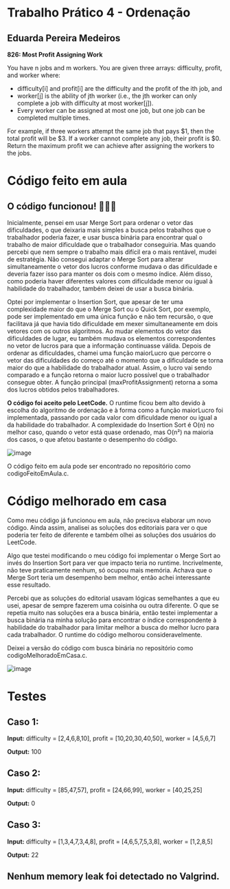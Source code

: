 # Trabalho Prático 4 - Ordenação
## Eduarda Pereira Medeiros

**826: Most Profit Assigning Work**

You have n jobs and m workers. You are given three arrays: difficulty, profit, and worker where:

* difficulty[i] and profit[i] are the difficulty and the profit of the ith job, and
* worker[j] is the ability of jth worker (i.e., the jth worker can only complete a job with difficulty at most worker[j]).
* Every worker can be assigned at most one job, but one job can be completed multiple times.

For example, if three workers attempt the same job that pays $1, then the total profit will be $3. If a worker cannot complete any job, their profit is $0.
Return the maximum profit we can achieve after assigning the workers to the jobs.

# Código feito em aula
## O código funcionou! 🎉🎉🎉

Inicialmente, pensei em usar Merge Sort para ordenar o vetor das dificuldades, o que deixaria mais simples a busca pelos trabalhos que o trabalhador poderia fazer, e usar busca binária para encontrar qual o trabalho de maior dificuldade que o trabalhador conseguiria. Mas quando percebi que nem sempre o trabalho mais difícil era o mais rentável, mudei de estratégia. Não consegui adaptar o Merge Sort para alterar simultaneamente o vetor dos lucros conforme mudava o das dificuldade e deveria fazer isso para manter os dois com o mesmo índice. Além disso, como poderia haver diferentes valores com dificuldade menor ou igual à habilidade do trabalhador, também deixei de usar a busca binária.

Optei por implementar o Insertion Sort, que apesar de ter uma complexidade maior do que o Merge Sort ou o Quick Sort, por exemplo, pode ser implementado em uma única função e não tem recursão, o que facilitava já que havia tido dificuldade em mexer simultaneamente em dois vetores com os outros algoritmos. Ao mudar elementos do vetor das dificuldades de lugar, eu também mudava os elementos correspondentes no vetor de lucros para que a informação continuasse válida. Depois de ordenar as dificuldades, chamei uma função maiorLucro que percorre o vetor das dificuldades do começo até o momento que a dificuldade se torna maior do que a habilidade do trabalhador atual. Assim, o lucro vai sendo comparado e a função retorna o maior lucro possível que o trabalhador consegue obter. A função principal (maxProfitAssignment) retorna a soma dos lucros obtidos pelos trabalhadores.

**O código foi aceito pelo LeetCode.** O runtime ficou bem alto devido à escolha do algoritmo de ordenação e à forma como a função maiorLucro foi implementada, passando por cada valor com dificuldade menor ou igual a da habilidade do trabalhador. A complexidade do Insertion Sort é O(n) no melhor caso, quando o vetor está quase ordenado, mas O(n²) na maioria dos casos, o que afetou bastante o desempenho do código.

![image](https://github.com/user-attachments/assets/7951b62c-a684-4dc4-b5c1-7b71ee2bef32)

O código feito em aula pode ser encontrado no repositório como codigoFeitoEmAula.c.

# Código melhorado em casa

Como meu código já funcionou em aula, não precisva elaborar um novo código. Ainda assim, analisei as soluções dos editoriais para ver o que poderia ter feito de diferente e também olhei as soluções dos usuários do LeetCode. 

Algo que testei modificando o meu código foi implementar o Merge Sort ao invés do Insertion Sort para ver que impacto teria no runtime. Incrivelmente, não teve praticamente nenhum, só ocupou mais memória. Achava que o Merge Sort teria um desempenho bem melhor, então achei interessante esse resultado.

Percebi que as soluções do editorial usavam lógicas semelhantes a que eu usei, apesar de sempre fazerem uma coisinha ou outra diferente. O que se repetia muito nas soluções era a busca binária, então testei implementar a busca binária na minha solução para encontrar o índice correspondente à habilidade do trabalhador para limitar melhor a busca do melhor lucro para cada trabalhador. O runtime do código melhorou consideravelmente.

Deixei a versão do código com busca binária no repositório como codigoMelhoradoEmCasa.c.

![image](https://github.com/user-attachments/assets/dab21492-7807-4394-bddf-d6a9651f3166)

# Testes
## Caso 1:
**Input:**
difficulty = [2,4,6,8,10], profit = [10,20,30,40,50], worker = [4,5,6,7]

**Output:** 100

## Caso 2:
**Input:**
difficulty = [85,47,57], profit = [24,66,99], worker = [40,25,25]

**Output:** 0

## Caso 3:
**Input:**
difficulty = [1,3,4,7,3,4,8], profit = [4,6,5,7,5,3,8], worker = [1,2,8,5]

**Output:** 22

## **Nenhum memory leak foi detectado no Valgrind.**
